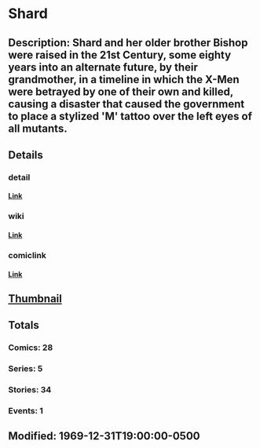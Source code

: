 # Shard
## Description: Shard and her older brother Bishop were raised in the 21st Century, some eighty years into an alternate future, by their grandmother, in a timeline in which the X-Men were betrayed by one of their own and killed, causing a disaster that caused the government to place a stylized 'M' tattoo over the left eyes of all mutants.
## Details
### detail
#### [Link](http://marvel.com/characters/2069/shard?utm_campaign=apiRef&utm_source=225578a89fc76f3d20fbffda5d17a88d)
### wiki
#### [Link](http://marvel.com/universe/Shard?utm_campaign=apiRef&utm_source=225578a89fc76f3d20fbffda5d17a88d)
### comiclink
#### [Link](http://marvel.com/comics/characters/1009579/shard?utm_campaign=apiRef&utm_source=225578a89fc76f3d20fbffda5d17a88d)
## [Thumbnail](http://i.annihil.us/u/prod/marvel/i/mg/2/50/4c003c24b9222.jpg)
## Totals
### Comics: 28
### Series: 5
### Stories: 34
### Events: 1
## Modified: 1969-12-31T19:00:00-0500